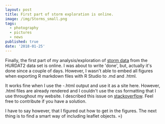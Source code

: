 ```yaml
---
layout: post
title: First part of storm exploration is online.
image: /img/Storms_small.png
tags:
  - photography
  - pictures
  - news
published: true
date: '2018-01-25'
---
```

Finally, the first part of my analysis/exploration of [storm data](Storms) from the HURDAT2 data set is online. I was about to write 'done', but, actually it's done since a couple of days. However, I wasn't able to embed all figures when exporting R markdown files with R Studio to .md and .html.

It works fine when I use the -.html output and use it as a site here. However, .html files are already rendered and I couldn't use the css formatting that I use throughout my website. I described this issue on [stackoverflow](https://stackoverflow.com/questions/48379530/no-figures-when-md-file-is-used-as-page-with-github-pages). Feel free to contribute if you have a solution.

I have to say however, that I figured out how to get in the figures. The next thing is to find a smart way of including leaflet objects. =)
